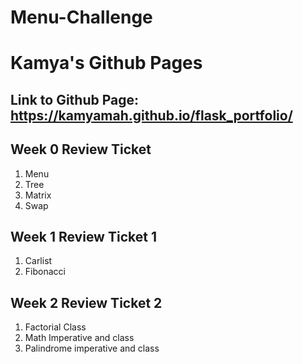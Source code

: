 # Menu-Challenge

# Kamya's Github Pages

## Link to Github Page: https://kamyamah.github.io/flask_portfolio/

## Week 0 Review Ticket
1. Menu
2. Tree
3. Matrix
4. Swap

## Week 1 Review Ticket 1
1. Carlist
2. Fibonacci

## Week 2 Review Ticket 2
1. Factorial Class
2. Math Imperative and class
3. Palindrome imperative and class
